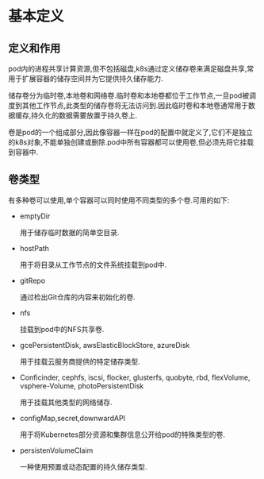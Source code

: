 # 基本定义

## 定义和作用

pod内的进程共享计算资源,但不包括磁盘,k8s通过定义储存卷来满足磁盘共享,常用于扩展容器的储存空间并为它提供持久储存能力.

储存卷分为临时卷,本地卷和网络卷.临时卷和本地卷都位于工作节点,一旦pod被调度到其他工作节点,此类型的储存卷将无法访问到.因此临时卷和本地卷通常用于数据缓存,持久化的数据需要放置于持久卷上.

卷是pod的一个组成部分,因此像容器一样在pod的配置中就定义了,它们不是独立的k8s对象,不能单独创建或删除.pod中所有容器都可以使用卷,但必须先将它挂载到容器中.



## 卷类型

有多种卷可以使用,单个容器可以同时使用不同类型的多个卷.可用的如下:

- emptyDir

  用于储存临时数据的简单空目录.

- hostPath

  用于将目录从工作节点的文件系统挂载到pod中.

- gitRepo

  通过检出Git仓库的内容来初始化的卷.

- nfs

  挂载到pod中的NFS共享卷.

- gcePersistentDisk, awsElasticBlockStore, azureDisk

  用于挂载云服务商提供的特定储存类型.

- Conficinder, cephfs, iscsi, flocker, glusterfs, quobyte, rbd, flexVolume, vsphere-Volume, photoPersistentDisk

  用于挂载其他类型的网络储存.

- configMap,secret,downwardAPI

  用于将Kubernetes部分资源和集群信息公开给pod的特殊类型的卷.

- persistenVolumeClaim

  一种使用预置或动态配置的持久储存类型.